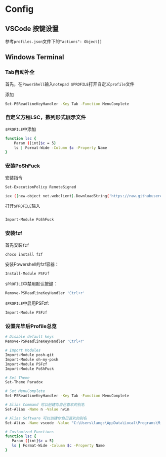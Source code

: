 # Config

## VSCode 按键设置

参考`profiles.json`文件下的`"actions": Object[]`


## Windows Terminal

### Tab自动补全

首先，在`PowerShell`输入`notepad $PROFILE`打开自定义`profile`文件

添加

```sh
Set-PSReadlineKeyHandler -Key Tab -Function MenuComplete
```

### 自定义方程LSC，数列形式展示文件

`$PROFILE`中添加

```sh
function lsc {
    Param ([int]$c = 5)
    ls | Format-Wide -Column $c -Property Name
}
```

### 安装PoShFuck

安装指令

```sh
Set-ExecutionPolicy RemoteSigned

iex ((new-object net.webclient).DownloadString('https://raw.githubusercontent.com/mattparkes/PoShFuck/master/Install-TheFucker.ps1'))
```

打开`$PROFILE`输入

```sh

Import-Module PoShFuck

```

### 安装fzf

首先安装`fzf`

```sh
choco install fzf
```

安装Powershell的fzf容器：

```sh
Install-Module PSFzf
```

`$PROFILE`中禁用默认按键：

```sh
Remove-PSReadlineKeyHandler 'Ctrl+r'
```

`$PROFILE`中启用PSFzf:

```sh
Import-Module PSFzf
```

### 设置完毕后Profile总览

```sh
# Disable default keys
Remove-PSReadlineKeyHandler 'Ctrl+r'

# Import Modules
Import-Module posh-git
Import-Module oh-my-posh
Import-Module PSFzf
Import-Module PoShFuck

# Set Theme
Set-Theme Paradox

# Set MenuComplete
Set-PSReadlineKeyHandler -Key Tab -Function MenuComplete

# Alias Command 可以创建你自己喜欢的别名
Set-Alias -Name n -Value nvim

# Alias Software 可以创建你自己喜欢的别名
Set-Alias -Name vscode -Value "C:\Users\langc\AppData\Local\Programs\Microsoft VS Code\Code.exe"

# Customized Functions
function lsc {
   Param ([int]$c = 5)
   ls | Format-Wide -Column $c -Property Name
}
```